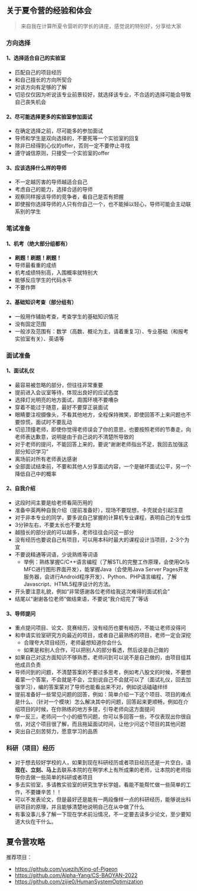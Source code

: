 ## 关于夏令营的经验和体会

> 来自我在计算所夏令营听的学长的讲座，感觉说的特别好，分享给大家

### 方向选择

#### 1、选择适合自己的实验室

- 匹配自己的项目经历
- 和自己擅长的方向所契合
- 对该方向有足够的了解
- 切忌仅仅因为听说该专业前景较好，就选择该专业，不合适的选择可能会导致自己丧失机会

#### 2、尽可能选择更多的实验室参加面试

- 在确定选择之前，尽可能多的参加面试
- 导师和学生是双向选择的，不要死等一个实验室的回复
- 除非已经得到心仪的offer，否则一定不要停止寻找
- 遵守诚信原则，只接受一个实验室的offer

#### 3、应该选择什么样的导师

- 不一定越厉害的导师越适合自己
- 考虑自己的能力，选择合适的导师
- 观察同样报该导师的竞争者，看自己是否有把握
- 即使报你选择导师的人只有你自己一个，也不能掉以轻心，导师可能会主动联系别的学生

### 笔试准备

#### 1、机考（绝大部分组都有）

- **刷题！刷题！刷题！**
- 导师最看重的成绩
- 机考成绩特别高，入围概率就特别大
- 能够反应学生的代码水平
- 不要作弊

#### 2、基础知识考查（部分组有）

- 一般用作辅助考查，考查学生的基础知识情况
- 没有固定范围
- 一般涉及范围有：数学（高数、概论为主，请着重复习）、专业基础（和报考实验室有关）、英语等

### 面试准备

#### 1、面试礼仪

- 最容易被忽略的部分，但往往非常重要
- 提前进入会议室等待，体现出良好的应试态度
- 选择灯光明亮的地方面试，周围环境不要嘈杂
- 穿着不能过于随意，最好不要穿正装面试
- 眼睛要注视摄像头，不看其他地方，全程保持微笑，即使回答不上来问题也不要惊慌，面试时不要乱动
- 切忌顶撞老师，即使你觉得老师误会了你的意思，也要按照老师的节奏走，向老师表达歉意，说明是由于自己说的不清楚所导致的
- 对于老师的提问，不能回答上来的，要说“谢谢老师指出不足，我回去加强这部分知识学习”
- 离场前对所有老师表达感谢
- 全部面试结束前，不要和其他人分享面试内容，一个是破坏面试公平，另一个降低自己中的概率

#### 2、自我介绍

- 这段时间主要是给老师看简历用的
- 准备中英两种自我介绍（提前准备好），现场不要现想，卡壳就会引起注意
- 对于非本专业的同学，要多说自己掌握的计算机专业课程，表明自己的专业性
- 3分钟左右，不要太长也不要太短
- 越擅长的部分说的可以越多，老师往往会问这一部分
- 没有经历也要说自己有项目，可以用本科时最大的课程设计当项目，2-3个为宜
- 不要说精通等词语，少说熟练等词语
  - 举例：熟练掌握C/C++语言编程（了解STL的完整工作原理，会使用Qt与MFC进行图形界面开发），能掌握Java（会使用Java Server Pages开发服务器，会进行Android程序开发）、Python、PHP语言编程，了解Javascript、HTML5程序设计的方法。
- 开头要注意礼貌，例如“非常感谢各位老师给我这次难得的面试机会”
- 结尾以“谢谢各位老师”做结束语，不要说“我介绍完了”等话

#### 3、导师提问

- 重点提问项目、论文、竞赛经历，没有经历也要有经历，不能让老师没得问
- 和申请实验室研究方向最近的项目，或者自己最熟练的项目，老师一定会深挖
  - 合理夸大项目经历，老师最想知道你会什么
  - 如果是和别人合作，可以把别人的部分看透，然后说是自己做的
- 如果自己对这方面知识不够熟悉，老师问到可以说不是自己做的，由项目组其他成员负责
- 导师问到的问题，不清楚答案的不要过多思考，例如考八股文的时候，不要想着蒙一个答案，不会就是不会，立刻说自己不会就可以了（面试礼仪，回去加强学习），编的答案蒙对了导师也能看出来不对，例如说话磕磕绊绊
- 提前准备好一些常见问题的回答，例如：简单介绍一下这个项目、项目的难点是什么、（针对一个模块）怎么解决其中的问题，回答起来更顺畅，例如在介绍项目的时候，在你熟练的地方多提，引导老师向这方面提问
- 举一反三，老师问一个小的细节问题，你可以多回答一些，不仅表现出你很自信，对这个项目很了解，而且拖延面试时间，让他少问这个项目的其他问题
- 突出自己刻苦努力，愿意学习的品质

### 科研（项目）经历

- 对于想去较好学校的人，如果到现在科研经历或者项目经历还是一片空白，请**现在、立刻、马上**去联系本院的在啊学术上有所成果的老师，让本院的老师指导你去做一些简单的科研或者项目
- 多去实验室，多请教实验室的研究生学长学姐，看能不能帮忙做一些简单的工作，不要嫌辛苦！！
- 可以不发表论文，但是最好还是能有一两段像样一点的科研经历，能够说出科研项目的原理，并且能够清楚地说明自己在从中做了什么
- 有事没事儿多了解一下现在学术前沿情况，不一定要去读多少论文，至少要知道大伙在干什么。

## 夏令营攻略

推荐项目：

- https://github.com/yuezih/King-of-Pigeon
- https://github.com/Alpha-Yang/CS-BAOYAN-2022
- https://github.com/zijie0/HumanSystemOptimization
